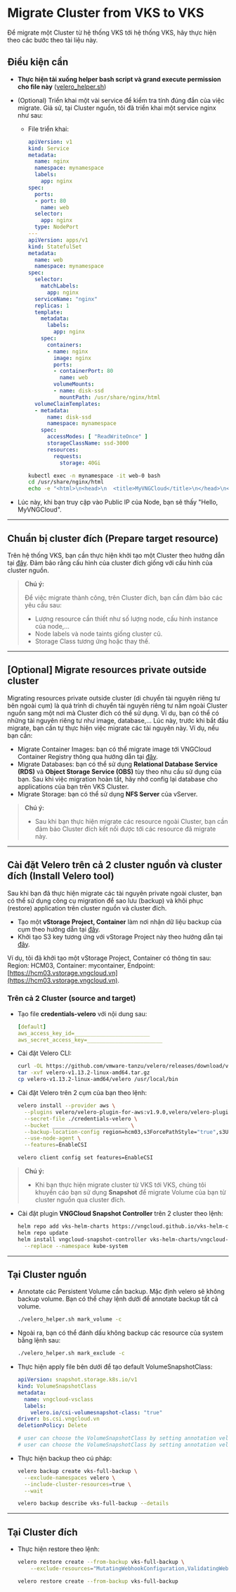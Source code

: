 # Migrate Cluster from VKS to VKS

Để migrate một Cluster từ hệ thống VKS tới hệ thống VKS, hãy thực hiện theo các bước theo tài liệu này.

## Điều kiện cần

* ****Thực hiện tải xuống helper bash script và grand execute permission cho file này**** ([velero\_helper.sh](https://raw.githubusercontent.com/vngcloud/velero/main/velero\_helper.sh))
* (Optional) Triển khai một vài service để kiểm tra tính đúng đắn của việc migrate. Giả sử, tại Cluster nguồn, tôi đã triển khai một service nginx như sau:

  * File triển khai:

    ```yaml
    apiVersion: v1
    kind: Service
    metadata:
      name: nginx
      namespace: mynamespace
      labels:
        app: nginx
    spec:
      ports:
      - port: 80
        name: web
      selector:
        app: nginx
      type: NodePort
    ---
    apiVersion: apps/v1
    kind: StatefulSet
    metadata:
      name: web
      namespace: mynamespace
    spec:
      selector:
        matchLabels:
          app: nginx
      serviceName: "nginx"
      replicas: 1
      template:
        metadata:
          labels:
            app: nginx
        spec:
          containers:
          - name: nginx
            image: nginx
            ports:
            - containerPort: 80
              name: web
            volumeMounts:
            - name: disk-ssd
              mountPath: /usr/share/nginx/html
      volumeClaimTemplates:
      - metadata:
          name: disk-ssd
          namespace: mynamespace
        spec:
          accessModes: [ "ReadWriteOnce" ]
          storageClassName: ssd-3000
          resources:
            requests:
              storage: 40Gi
    ```

    ```bash
    kubectl exec -n mynamespace -it web-0 bash
    cd /usr/share/nginx/html
    echo -e "<html>\n<head>\n  <title>MyVNGCloud</title>\n</head>\n<body>\n  <h1>Hello, MyVNGCloud</h1>\n</body>\n</html>" > index.html
    ```

* Lúc này, khi bạn truy cập vào Public IP của Node, bạn sẽ thấy "Hello, MyVNGCloud".

***

## Chuẩn bị cluster đích (Prepare target resource)

Trên hệ thống VKS, bạn cần thực hiện khởi tạo một Cluster theo hướng dẫn tại [đây](../clusters/). Đảm bảo rằng cấu hình của cluster đích giống với cấu hình của cluster nguồn.

> **Chú ý:**
>
> Để việc migrate thành công, trên Cluster đích, bạn cần đảm bảo các yêu cầu sau:
>
> * Lượng resource cần thiết như số lượng node, cấu hình instance của node,...
> * Node labels và node taints giống cluster cũ.
> * Storage Class tương ứng hoặc thay thế.

***

## \[Optional] Migrate resources private outside cluster

Migrating resources private outside cluster (di chuyển tài nguyên riêng tư bên ngoài cụm) là quá trình di chuyển tài nguyên riêng tư nằm ngoài Cluster nguồn sang một nơi mà Cluster đích có thể sử dụng. Ví dụ, bạn có thể có những tài nguyên riêng tư như image, database,... Lúc này, trước khi bắt đầu migrate, bạn cần tự thực hiện việc migrate các tài nguyên này. Ví dụ, nếu bạn cần:

* Migrate Container Images: bạn có thể migrate image tới VNGCloud Container Registry thông qua hướng dẫn tại [đây](../../vcontainer-registry/).
* Migrate Databases: bạn có thể sử dụng **Relational Database Service (RDS)** và **Object Storage Service (OBS)** tùy theo nhu cầu sử dụng của bạn. Sau khi việc migration hoàn tất, hãy nhớ config lại database cho applications của bạn trên VKS Cluster.
* Migrate Storage: bạn có thể sử dụng **NFS Server** của vServer.

> **Chú ý:**
>
> * Sau khi bạn thực hiện migrate các resource ngoài Cluster, bạn cần đảm bảo Cluster đích kết nối được tới các resource đã migrate này.

***

## Cài đặt Velero trên cả 2 cluster nguồn và cluster đích (Install Velero tool)

Sau khi bạn đã thực hiện migrate các tài nguyên private ngoài cluster, bạn có thể sử dụng công cụ migration để sao lưu (backup) và khôi phục (restore) application trên cluster nguồn và cluster đích.

* Tạo một **vStorage Project, Container** làm nơi nhận dữ liệu backup của cụm theo hướng dẫn tại [đây](../../vstorage/object-storage/vstorage-hcm03/cac-tinh-nang-cua-vstorage/lam-viec-voi-project/khoi-tao-project.md).
* Khởi tạo S3 key tương ứng với vStorage Project này theo hướng dẫn tại [đây](../../vstorage/object-storage/vstorage-hcm03/quan-ly-truy-cap/quan-ly-tai-khoan-truy-cap-vstorage/tai-khoan-service-account/khoi-tao-vstorage-credentials/khoi-tao-s3-key.md).

Ví dụ, tôi đã khởi tạo một vStorage Project, Container có thông tin sau: Region: HCM03, Container: mycontainer, Endpoint: [https://hcm03.vstorage.vngcloud.vn](https://hcm03.vstorage.vngcloud.vn).

### Trên cả 2 Cluster (source and target)

* Tạo file **credentials-velero** với nội dung sau:

    ```yaml
    [default]
    aws_access_key_id=________________________
    aws_secret_access_key=________________________
    ```

* Cài đặt Velero CLI:

    ```bash
    curl -OL https://github.com/vmware-tanzu/velero/releases/download/v1.13.2/velero-v1.13.2-linux-amd64.tar.gz
    tar -xvf velero-v1.13.2-linux-amd64.tar.gz
    cp velero-v1.13.2-linux-amd64/velero /usr/local/bin
    ```

* Cài đặt Velero trên 2 cụm của bạn theo lệnh:

    ```bash
    velero install --provider aws \
      --plugins velero/velero-plugin-for-aws:v1.9.0,velero/velero-plugin-for-csi:v0.7.0 \
      --secret-file ./credentials-velero \
      --bucket ________________________ \
      --backup-location-config region=hcm03,s3ForcePathStyle="true",s3Url=https://hcm03.vstorage.vngcloud.vn \
      --use-node-agent \
      --features=EnableCSI
    ```

    ```bash
    velero client config set features=EnableCSI
    ```

> **Chú ý:**
>
> * Khi bạn thực hiện migrate cluster từ VKS tới VKS, chúng tôi khuyến cáo bạn sử dụng **Snapshot** để migrate Volume của bạn từ cluster nguồn qua cluster đích.

* Cài đặt plugin **VNGCloud Snapshot Controller** trên 2 cluster theo lệnh:

    ```bash
    helm repo add vks-helm-charts https://vngcloud.github.io/vks-helm-charts
    helm repo update
    helm install vngcloud-snapshot-controller vks-helm-charts/vngcloud-snapshot-controller \
      --replace --namespace kube-system
    ```

***

## Tại Cluster nguồn

* Annotate các Persistent Volume cần backup. Mặc định velero sẽ không backup volume. Bạn có thể chạy lệnh dưới để annotate backup tất cả volume.

    ```bash
    ./velero_helper.sh mark_volume -c
    ```

* Ngoài ra, bạn có thể đánh dấu không backup các resource của system bằng lệnh sau:

    ```bash
    ./velero_helper.sh mark_exclude -c
    ```

* Thực hiện apply file bên dưới để tạo default VolumeSnapshotClass:

    ```yaml
    apiVersion: snapshot.storage.k8s.io/v1
    kind: VolumeSnapshotClass
    metadata:
      name: vngcloud-vsclass
      labels:
        velero.io/csi-volumesnapshot-class: "true"
    driver: bs.csi.vngcloud.vn
    deletionPolicy: Delete

    # user can choose the VolumeSnapshotClass by setting annotation velero.io/csi-volumesnapshot-class_disk.csi.cloud.com: "test-snapclass" on backup resource.
    # user can choose the VolumeSnapshotClass by setting annotation velero.io/csi-volumesnapshot-class: "test-snapclass" on PersistentVolumeClaim resource.
    ```

* Thực hiện backup theo cú pháp:

    ```bash
    velero backup create vks-full-backup \
      --exclude-namespaces velero \
      --include-cluster-resources=true \
      --wait
    ```

    ```bash
    velero backup describe vks-full-backup --details
    ```

***

## Tại Cluster đích

* Thực hiện restore theo lệnh:

    ```bash
    velero restore create --from-backup vks-full-backup \
        --exclude-resources="MutatingWebhookConfiguration,ValidatingWebhookConfiguration"
    ```

    ```bash
    velero restore create --from-backup vks-full-backup
    ```
